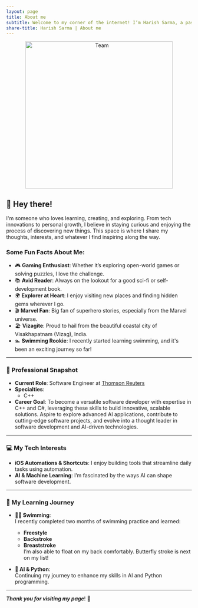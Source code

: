 ```yaml
---
layout: page
title: About me
subtitle: Welcome to my corner of the internet! I’m Harish Sarma, a passionate software engineer based in India.
share-title: Harish Sarma | About me
---
```


<div style="text-align:center;">
  <a href="/HarishHub/assets/img/Posts/programmer.gif">
    <img src="/HarishHub/assets/img/Posts/programmer.gif" alt="Team" style="display: block; margin: 0 auto;" alt="coding" width="400">
  </a>
</div>

## 👋 Hey there!

I'm someone who loves learning, creating, and exploring. From tech innovations to personal growth, I believe in staying curious and enjoying the process of discovering new things. This space is where I share my thoughts, interests, and whatever I find inspiring along the way.

### Some Fun Facts About Me:
- 🎮 **Gaming Enthusiast**: Whether it’s exploring open-world games or solving puzzles, I love the challenge.
- 📚 **Avid Reader**: Always on the lookout for a good sci-fi or self-development book.
- 🌍 **Explorer at Heart**: I enjoy visiting new places and finding hidden gems wherever I go.
- 🎬 **Marvel Fan**: Big fan of superhero stories, especially from the Marvel universe.
- 🏖️ **Vizagite**: Proud to hail from the beautiful coastal city of Visakhapatnam (Vizag), India.
- 🏊 **Swimming Rookie**: I recently started learning swimming, and it's been an exciting journey so far!

---

### 💼 Professional Snapshot

- **Current Role**: Software Engineer at [Thomson Reuters](https://www.thomsonreuters.com/en.html)
- **Specialties**: 
  - C++
- **Career Goal**: To become a versatile software developer with expertise in C++ and C#, leveraging these skills to build innovative, scalable solutions. Aspire to explore advanced AI applications, contribute to cutting-edge software projects, and evolve into a thought leader in software development and AI-driven technologies.

---

### 💻 My Tech Interests

- **iOS Automations & Shortcuts**: I enjoy building tools that streamline daily tasks using automation.
- **AI & Machine Learning**: I’m fascinated by the ways AI can shape software development.

---

### 🎯 My Learning Journey  
- **🏊‍♂️ Swimming**:  
  I recently completed two months of swimming practice and learned:  
  - **Freestyle**  
  - **Backstroke**  
  - **Breaststroke**  
  I’m also able to float on my back comfortably. Butterfly stroke is next on my list!  

- **🤖 AI & Python**:  
  Continuing my journey to enhance my skills in AI and Python programming.
---

**_Thank you for visiting my page_**! 🙏
